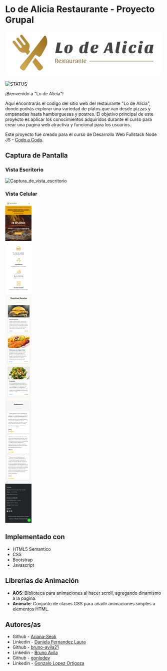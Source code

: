 # Lo de Alicia Restaurante - Proyecto Grupal

<div align="center">
  <img src="assets/logo/Logo.png" alt="Captura de vista escritorio">
</div>

![STATUS](https://img.shields.io/badge/STATUS-IN%20DEVELOPMENT-green)

<p>¡Bienvenido a "Lo de Alicia"!</p>
Aquí encontrarás el codigo del sitio web del restaurante "Lo de Alicia", donde podrás explorar una variedad de platos que van desde pizzas y empanadas hasta hamburguesas y postres. 
El objetivo principal de este proyecto es aplicar los conocimientos adquiridos durante el curso para crear una pagina web atractiva y funcional para los usuarios.

Este proyecto fue creado para el curso de Desarrollo Web Fullstack Node JS - [Codo a Codo](https://buenosaires.gob.ar/educacion/codo-codo-40).



## Captura de Pantalla

### Vista Escritorio
![Captura_de_vista_escritorio](assets/img/readme/captura_escritorio.png)


### Vista Celular
![Captura_de_vista_celular](assets/img/readme/captura_celular.png)


## Implementado con
* HTML5 Semantico
* CSS
* Bootstrap
* Javascript

## Librerías de Animación
- **AOS**: Biblioteca para animaciones al hacer scroll, agregando dinamismo a la pagina.
- **Animate**: Conjunto de clases CSS para añadir animaciones simples a elementos HTML.


## Autores/as
* Github - [Ariana-Seok](https://github.com/Ariana-Seok)
* Linkedin - [Daniela Fernandez Laura](https://www.linkedin.com/in/danielafernandezlaura/)
* Github - [bruno-avila21](https://github.com/bruno-avila21)
* Linkedin - [Bruno Avila](https://www.linkedin.com/in/bruno-avila/)
* Github - [gonlodev](https://github.com/gonlodev)
* Linkedin - [Gonzalo Lopez Ortigoza](https://www.linkedin.com/)

